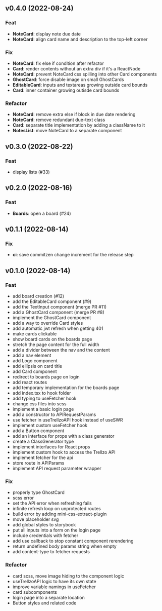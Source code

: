 ## v0.4.0 (2022-08-24)

### Feat

- **NoteCard**: display note due date
- **NoteCard**: align card name and description to the top-left corner

### Fix

- **NoteCard**: fix else if condition after refactor
- **Card**: render contents without an extra div if it's a ReactNode
- **NoteCard**: prevent NoteCard css spilling into other Card components
- **GhostCard**: force disable image on small GhostCards
- **EditableCard**: inputs and textareas growing outside card bounds
- **Card**: inner container growing outisde card bounds

### Refactor

- **NoteCard**: remove extra else if block in due date rendering
- **NoteCard**: remove redundant due-text class
- **Card**: separate title implementation by adding a className to it
- **NotesList**: move NoteCard to a separate component

## v0.3.0 (2022-08-22)

### Feat

- display lists (#33)

## v0.2.0 (2022-08-16)

### Feat

- **Boards**: open a board (#24)

## v0.1.1 (2022-08-14)

### Fix

- **ci**: save commitzen change increment for the release step

## v0.1.0 (2022-08-14)

### Feat

- add board creation (#12)
- add the EditableCard component (#9)
- add the TextInput component (merge PR #11)
- add a GhostCard component (merge PR #8)
- implement the GhostCard component
- add a way to override Card styles
- add automatic jwt refresh when getting 401
- make cards clickable
- show board cards on the boards page
- stretch the page content for the full width
- add a divider between the nav and the content
- add a nav element
- add Logo component
- add ellipsis on card title
- add Card component
- redirect to boards page on login
- add react routes
- add temporary implementation for the boards page
- add index.tsx to hook folder
- add typing to useFetcher hook
- change css files into scss
- implement a basic login page
- add a constructor to APIRequestParams
- use fetcher in useTrellzoAPI hook instead of useSWR
- implement custom useFetcher hook
- add a Button component
- add an interface for props with a class generator
- create a ClassGenerator type
- implement interfaces for React props
- implement custom hook to access the Trellzo API
- implement fetcher for the api
- store route in APIParams
- implement API request parameter wrapper

### Fix

- properly type GhostCard
- scss error
- set the API error when refreshing fails
- infinite refresh loop on unprotected routes
- build error by adding mini-css-extract-plugin
- move placeholder svg
- add global styles to storybook
- put all inputs into a form on the login page
- include credentials with fetcher
- add use callback to stop constant component rerendering
- return undefined body params string when empty
- add content-type to fetcher requests

### Refactor

- card scss, move image hiding to the component logic
- useTrellzoAPI logic to have its own state
- improve variable namings in useFetcher
- card subcomponents
- login page into a separate location
- Button styles and related code
